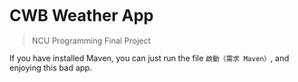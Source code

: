 # CWB Weather App
> NCU Programming Final Project

If you have installed Maven, you can just run the file `啟動（需求 Maven）`, and enjoying this bad app.
